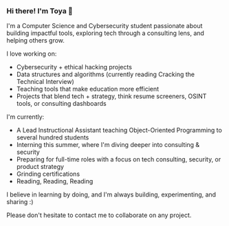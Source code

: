 ### Hi there! I'm Toya 🥇

I'm a Computer Science and Cybersecurity student passionate about building impactful tools, exploring tech through a consulting lens, and helping others grow.

I love working on:
- Cybersecurity + ethical hacking projects
- Data structures and algorithms (currently reading Cracking the Technical Interview)
- Teaching tools that make education more efficient 
- Projects that blend tech + strategy, think resume screeners, OSINT tools, or consulting dashboards

I'm currently:
- A Lead Instructional Assistant teaching Object-Oriented Programming to several hundred students 
- Interning this summer, where I'm diving deeper into consulting & security
- Preparing for full-time roles with a focus on tech consulting, security, or product strategy
- Grinding certifications
- Reading, Reading, Reading

I believe in learning by doing, and I'm always building, experimenting, and sharing :)

Please don't hesitate to contact me to collaborate on any project.
